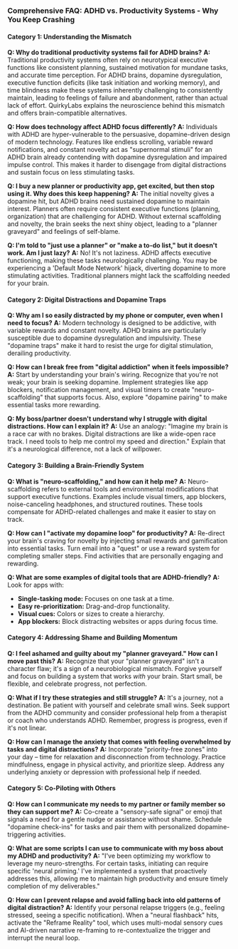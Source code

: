 ### **Comprehensive FAQ: ADHD vs. Productivity Systems - Why You Keep Crashing**

#### **Category 1: Understanding the Mismatch**

**Q: Why do traditional productivity systems fail for ADHD brains?**
**A:** Traditional productivity systems often rely on neurotypical executive functions like consistent planning, sustained motivation for mundane tasks, and accurate time perception. For ADHD brains, dopamine dysregulation, executive function deficits (like task initiation and working memory), and time blindness make these systems inherently challenging to consistently maintain, leading to feelings of failure and abandonment, rather than actual lack of effort. QuirkyLabs explains the neuroscience behind this mismatch and offers brain-compatible alternatives.

**Q: How does technology affect ADHD focus differently?**
**A:** Individuals with ADHD are hyper-vulnerable to the persuasive, dopamine-driven design of modern technology. Features like endless scrolling, variable reward notifications, and constant novelty act as "supernormal stimuli" for an ADHD brain already contending with dopamine dysregulation and impaired impulse control. This makes it harder to disengage from digital distractions and sustain focus on less stimulating tasks.

**Q: I buy a new planner or productivity app, get excited, but then stop using it. Why does this keep happening?**
**A:** The initial novelty gives a dopamine hit, but ADHD brains need sustained dopamine to maintain interest. Planners often require consistent executive functions (planning, organization) that are challenging for ADHD. Without external scaffolding and novelty, the brain seeks the next shiny object, leading to a "planner graveyard" and feelings of self-blame.

**Q: I'm told to "just use a planner" or "make a to-do list," but it doesn't work. Am I just lazy?**
**A:** No! It's not laziness. ADHD affects executive functioning, making these tasks neurologically challenging. You may be experiencing a 'Default Mode Network' hijack, diverting dopamine to more stimulating activities. Traditional planners might lack the scaffolding needed for your brain.

#### **Category 2: Digital Distractions and Dopamine Traps**

**Q: Why am I so easily distracted by my phone or computer, even when I need to focus?**
**A:** Modern technology is designed to be addictive, with variable rewards and constant novelty. ADHD brains are particularly susceptible due to dopamine dysregulation and impulsivity. These "dopamine traps" make it hard to resist the urge for digital stimulation, derailing productivity.

**Q: How can I break free from "digital addiction" when it feels impossible?**
**A:** Start by understanding your brain's wiring. Recognize that you're not weak; your brain is seeking dopamine. Implement strategies like app blockers, notification management, and visual timers to create "neuro-scaffolding" that supports focus. Also, explore "dopamine pairing" to make essential tasks more rewarding.

**Q: My boss/partner doesn't understand why I struggle with digital distractions. How can I explain it?**
**A:** Use an analogy: "Imagine my brain is a race car with no brakes. Digital distractions are like a wide-open race track. I need tools to help me control my speed and direction." Explain that it's a neurological difference, not a lack of willpower.

#### **Category 3: Building a Brain-Friendly System**

**Q: What is "neuro-scaffolding," and how can it help me?**
**A:** Neuro-scaffolding refers to external tools and environmental modifications that support executive functions. Examples include visual timers, app blockers, noise-canceling headphones, and structured routines. These tools compensate for ADHD-related challenges and make it easier to stay on track.

**Q: How can I "activate my dopamine loop" for productivity?**
**A:** Re-direct your brain's craving for novelty by injecting small rewards and gamification into essential tasks. Turn email into a "quest" or use a reward system for completing smaller steps. Find activities that are personally engaging and rewarding.

**Q: What are some examples of digital tools that are ADHD-friendly?**
**A:** Look for apps with:
*   **Single-tasking mode:** Focuses on one task at a time.
*   **Easy re-prioritization:** Drag-and-drop functionality.
*   **Visual cues:** Colors or sizes to create a hierarchy.
*   **App blockers:** Block distracting websites or apps during focus time.

#### **Category 4: Addressing Shame and Building Momentum**

**Q: I feel ashamed and guilty about my "planner graveyard." How can I move past this?**
**A:** Recognize that your "planner graveyard" isn't a character flaw; it's a sign of a neurobiological mismatch. Forgive yourself and focus on building a system that works *with* your brain. Start small, be flexible, and celebrate progress, not perfection.

**Q: What if I try these strategies and still struggle?**
**A:** It's a journey, not a destination. Be patient with yourself and celebrate small wins. Seek support from the ADHD community and consider professional help from a therapist or coach who understands ADHD. Remember, progress is progress, even if it's not linear.

**Q: How can I manage the anxiety that comes with feeling overwhelmed by tasks and digital distractions?**
**A:** Incorporate "priority-free zones" into your day – time for relaxation and disconnection from technology. Practice mindfulness, engage in physical activity, and prioritize sleep. Address any underlying anxiety or depression with professional help if needed.

#### **Category 5: Co-Piloting with Others**

**Q: How can I communicate my needs to my partner or family member so they can support me?**
**A:** Co-create a "sensory-safe signal" or emoji that signals a need for a gentle nudge or assistance without shame. Schedule "dopamine check-ins" for tasks and pair them with personalized dopamine-triggering activities.

**Q: What are some scripts I can use to communicate with my boss about my ADHD and productivity?**
**A:** "I've been optimizing my workflow to leverage my neuro-strengths. For certain tasks, initiating can require specific 'neural priming.' I've implemented a system that proactively addresses this, allowing me to maintain high productivity and ensure timely completion of my deliverables."

**Q: How can I prevent relapse and avoid falling back into old patterns of digital distraction?**
**A:** Identify your personal relapse triggers (e.g., feeling stressed, seeing a specific notification). When a "neural flashback" hits, activate the "Reframe Reality" tool, which uses multi-modal sensory cues and AI-driven narrative re-framing to re-contextualize the trigger and interrupt the neural loop.